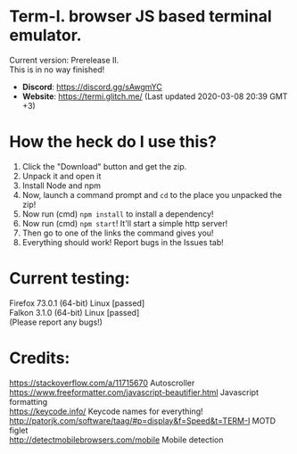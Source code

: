 # Term-I. browser JS based terminal emulator.

Current version: Prerelease II.<br>
This is in no way finished!

- **Discord**: https://discord.gg/sAwgmYC
- **Website**: https://termi.glitch.me/ (Last updated 2020-03-08 20:39 GMT +3)

# How the heck do I use this?
1. Click the "Download" button and get the zip.
2. Unpack it and open it
3. Install Node and npm
4. Now, launch a command prompt and `cd` to the place you unpacked the zip!
5. Now run (cmd) `npm install` to install a dependency!
5. Now run (cmd) `npm start`! It'll start a simple http server!
6. Then go to one of the links the command gives you!
7. Everything should work! Report bugs in the Issues tab!

# Current testing:
Firefox 73.0.1 (64-bit) Linux [passed]<br>
Falkon 3.1.0 (64-bit) Linux [passed]<br>
(Please report any bugs!)
<br>
# Credits:
https://stackoverflow.com/a/11715670 Autoscroller<br>
https://www.freeformatter.com/javascript-beautifier.html Javascript formatting<br>
https://keycode.info/ Keycode names for everything!<br>
http://patorjk.com/software/taag/#p=display&f=Speed&t=TERM-I MOTD figlet<br>
http://detectmobilebrowsers.com/mobile Mobile detection<br>
